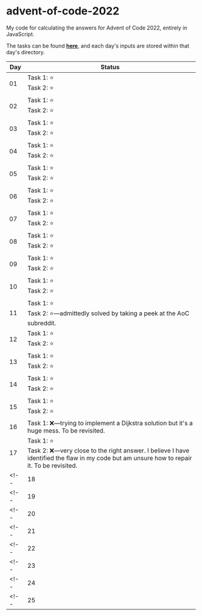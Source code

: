 # advent-of-code-2022

My code for calculating the answers for Advent of Code 2022, entirely in JavaScript.

The tasks can be found **[here](https://adventofcode.com/2022)**, and each day's inputs are stored within that day's directory.

| Day | Status |
|-|-|
|01|Task 1:&nbsp;⭐<br>Task 2:&nbsp;⭐|
|02|Task 1:&nbsp;⭐<br>Task 2:&nbsp;⭐|
|03|Task 1:&nbsp;⭐<br>Task 2:&nbsp;⭐|
|04|Task 1:&nbsp;⭐<br>Task 2:&nbsp;⭐|
|05|Task 1:&nbsp;⭐<br>Task 2:&nbsp;⭐|
|06|Task 1:&nbsp;⭐<br>Task 2:&nbsp;⭐|
|07|Task 1:&nbsp;⭐<br>Task 2:&nbsp;⭐|
|08|Task 1:&nbsp;⭐<br>Task 2:&nbsp;⭐|
|09|Task 1:&nbsp;⭐<br>Task 2:&nbsp;⭐|
|10|Task 1:&nbsp;⭐<br>Task 2:&nbsp;⭐|
|11|Task 1:&nbsp;⭐<br>Task 2:&nbsp;⭐&mdash;admittedly solved by taking a peek at the AoC subreddit.|
|12|Task 1:&nbsp;⭐<br>Task 2:&nbsp;⭐|
|13|Task 1:&nbsp;⭐<br>Task 2:&nbsp;⭐|
|14|Task 1:&nbsp;⭐<br>Task 2:&nbsp;⭐|
|15|Task 1:&nbsp;⭐<br>Task 2:&nbsp;⭐|
|16|Task 1:&nbsp;❌&mdash;trying to implement a Dijkstra solution but it's a huge mess. To be revisited.|
|17|Task 1:&nbsp;⭐<br>Task 2:&nbsp;❌&mdash;very close to the right answer. I believe I have identified the flaw in my code but am unsure how to repair it. To be revisited.|
<!-- |18|| -->
<!-- |19|| -->
<!-- |20|| -->
<!-- |21|| -->
<!-- |22|| -->
<!-- |23|| -->
<!-- |24|| -->
<!-- |25|| -->
